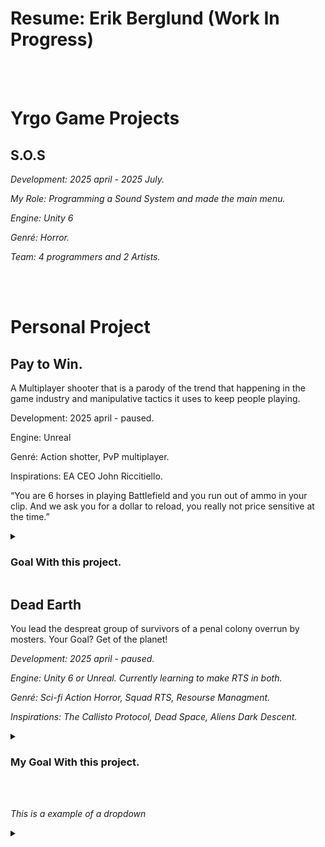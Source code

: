 <h1>Resume: Erik Berglund (Work In Progress)</h1>
<br>
<br>
<h1> Yrgo Game Projects </h1>
  <h2> S.O.S </h2>
    <p> <em> Development: 2025 april - 2025 July. </em> </p>
    <p> <em> My Role: Programming a Sound System and made the main menu. </em> </p>
    <p> <em> Engine: Unity 6 </em> </p>
    <p> <em> Genré: Horror. </em> </p>
    <p> <em> Team: 4 programmers and 2 Artists. </em> </p>
<br>
<br>

<h1> Personal Project </h1>

<h2> Pay to Win. </h2>
    <p> A Multiplayer shooter that is a parody of the trend that happening in the game industry and manipulative tactics it uses to keep people playing. </p>
    <p> Development: 2025 april - paused. </p>
    <p> Engine: Unreal </p>
    <p> Genré: Action shotter, PvP multiplayer. </p>
    <p> Inspirations: EA CEO John Riccitiello. </p>
    <p> “You are 6 horses in playing Battlefield and you run out of ammo in your clip. And we ask you for a dollar to reload, you really not price sensitive at the time.”
    
  <details>
    <summary> <h3> Goal With this project. </h3> </summary>
    <p> <em> - Gain a deaper understanding of how Unreals multiplayer system works. </em> </p>
    <p> <em> - Deepen my understanding of C++ and make as much of the project in C++ as possible. </em> </p>
    <br>
  </details>

<h2> Dead Earth </h2>
    <p> You lead the despreat group of survivors of a penal colony overrun by mosters. Your Goal? Get of the planet! </p>
    <p> <em> Development: 2025 april - paused. </em> </p>
    <p> <em> Engine: Unity 6 or Unreal. Currently learning to make RTS in both. </em> </p>
    <p> <em> Genré: Sci-fi Action Horror, Squad RTS, Resourse Managment. </em> </p>
    <p> <em> Inspirations: The Callisto Protocol, Dead Space, Aliens Dark Descent. </em> </p>
    
  <details>
    <summary> <h3> My Goal With this project. </h3> </summary>
        <p> <em> - Gain a deaper understanding of how AI works and learn how to make it with diffrent systems. </em> </p>
        <p> <em> - Examples: Simple States, Behavior, Behavior trees, GOAP. </em> </p>
        <p> <em> - Make a System/Factory that lets me quickly pieces together rooms. </em> </p>
        <p> <em> - Deepen my understanding of how Music, Sound and Ambience can be used to effect the feeling of a game. </em> </p>
        <p> <em> - Make my own 3d assets for Environment, Characters, Items, Animations. </em> </p>
    <br>
  </details>
    
<br>
<br>
<p> <em> This is a example of a dropdown  </em> </p>

<details>
<summary></summary>
  <pre>


  Test


  <br></pre>
</details>

<body>
<body/>


